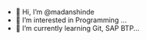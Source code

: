 - 👋 Hi, I’m @madanshinde
- 👀 I’m interested in Programming ...
- 🌱 I’m currently learning Git, SAP BTP...


